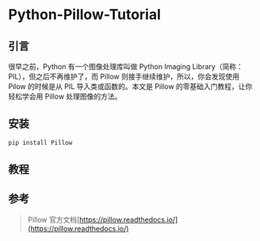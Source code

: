 # Python-Pillow-Tutorial

## 引言

很早之前，Python 有一个图像处理库叫做 Python Imaging Library（简称：PIL），但之后不再维护了，而 Pillow 则接手继续维护，所以，你会发现使用 Pilow 的时候是从 PIL 导入类或函数的。本文是 Pillow 的零基础入门教程，让你轻松学会用 Pillow 处理图像的方法。

## 安装

```bash
pip install Pillow
```

## 教程

## 参考

> Pillow 官方文档[https://pillow.readthedocs.io/](https://pillow.readthedocs.io/)
